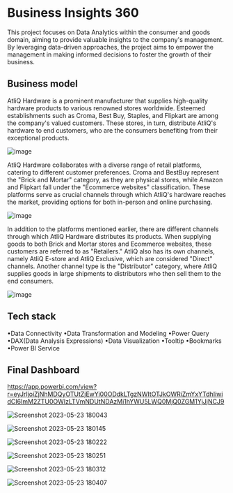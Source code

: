 # Business Insights 360

This project focuses on Data Analytics within the consumer and goods domain, aiming to provide valuable insights to the company's management. By leveraging data-driven approaches, the project aims to empower the management in making informed decisions to foster the growth of their business.



## Business model

AtliQ Hardware is a prominent manufacturer that supplies high-quality hardware products to various renowned stores worldwide. Esteemed establishments such as Croma, Best Buy, Staples, and Flipkart are among the company's valued customers. These stores, in turn, distribute AtliQ's hardware to end customers, who are the consumers benefiting from their exceptional products.

![image](https://github.com/NishantThakurr/Business-insights-360/assets/102639991/59d82c74-4473-4605-9256-0c706062de5d)

AtliQ Hardware collaborates with a diverse range of retail platforms, catering to different customer preferences. Croma and BestBuy represent the "Brick and Mortar" category, as they are physical stores, while Amazon and Flipkart fall under the "Ecommerce websites" classification. These platforms serve as crucial channels through which AtliQ's hardware reaches the market, providing options for both in-person and online purchasing.

![image](https://github.com/NishantThakurr/Business-insights-360/assets/102639991/bb80149c-5183-44c1-aff0-af7f6d31718b)

In addition to the platforms mentioned earlier, there are different channels through which AtliQ Hardware distributes its products. When supplying goods to both Brick and Mortar stores and Ecommerce websites, these customers are referred to as "Retailers." AtliQ also has its own channels, namely AtliQ E-store and AtliQ Exclusive, which are considered "Direct" channels. Another channel type is the "Distributor" category, where AtliQ supplies goods in large shipments to distributors who then sell them to the end consumers.

![image](https://github.com/NishantThakurr/Business-insights-360/assets/102639991/8583ea7d-ccb6-43a1-b458-b9137ce3c862)



## Tech stack

•Data Connectivity
•Data Transformation and Modeling
•Power Query
•DAX(Data Analysis Expressions)
•Data Visualization
•Tooltip
•Bookmarks
•Power BI Service

## Final Dashboard
https://app.powerbi.com/view?r=eyJrIjoiZjNhMDQyOTUtZjEwYi00ODdkLTgzNWItOTJkOWRiZmYxYTdhIiwidCI6ImM2ZTU0OWIzLTVmNDUtNDAzMi1hYWU5LWQ0MjQ0ZGM1YjJjNCJ9


![Screenshot 2023-05-23 180043](https://github.com/NishantThakurr/Business-insights-360/assets/102639991/425871c5-41e5-4afb-87c3-aee2cabec001)

![Screenshot 2023-05-23 180145](https://github.com/NishantThakurr/Business-insights-360/assets/102639991/36518528-dd27-4207-9332-cf162fb82fd5)

![Screenshot 2023-05-23 180222](https://github.com/NishantThakurr/Business-insights-360/assets/102639991/1b9fb20b-dfde-4768-a803-5efd5859a937)

![Screenshot 2023-05-23 180251](https://github.com/NishantThakurr/Business-insights-360/assets/102639991/bab8a1e2-7734-4032-8a66-b2d2b02a967e)

![Screenshot 2023-05-23 180312](https://github.com/NishantThakurr/Business-insights-360/assets/102639991/76df1224-0f7c-4f09-9bc3-8cb751a6c818)

![Screenshot 2023-05-23 180407](https://github.com/NishantThakurr/Business-insights-360/assets/102639991/7bade6c2-435c-486e-86b2-9fee96ef40fb)




